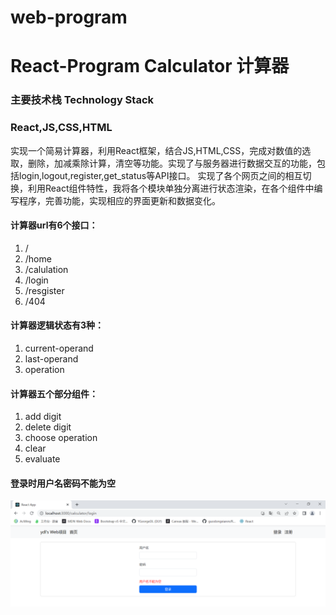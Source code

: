 # web-program
# React-Program Calculator 计算器
### 主要技术栈 Technology Stack 
### React,JS,CSS,HTML
  实现一个简易计算器，利用React框架，结合JS,HTML,CSS，完成对数值的选取，删除，加减乘除计算，清空等功能。实现了与服务器进行数据交互的功能，包括login,logout,register,get_status等API接口。
  实现了各个网页之间的相互切换，利用React组件特性，我将各个模块单独分离进行状态渲染，在各个组件中编写程序，完善功能，实现相应的界面更新和数据变化。
#### 计算器url有6个接口：                    
1. /                                          
2. /home                                       
3. /calulation                                
4. /login
5. /resgister
6. /404
#### 计算器逻辑状态有3种：
 1. current-operand
 2. last-operand
 3. operation
#### 计算器五个部分组件：
1. add digit
2. delete digit
3. choose operation
4. clear
5. evaluate
#### 登录时用户名密码不能为空
![show1](https://github.com/YGeorgeDL/web-program/blob/Calculator/show/show1.png)




